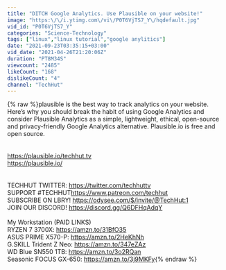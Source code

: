 ```yaml
---
title: "DITCH Google Analytics. Use Plausible on your website!"
image: "https:\/\/i.ytimg.com\/vi\/P0T6VjTS7_Y\/hqdefault.jpg"
vid_id: "P0T6VjTS7_Y"
categories: "Science-Technology"
tags: ["linux","linux tutorial","google anylitics"]
date: "2021-09-23T03:35:15+03:00"
vid_date: "2021-04-26T21:20:06Z"
duration: "PT8M34S"
viewcount: "2485"
likeCount: "168"
dislikeCount: "4"
channel: "TechHut"
---
```

{% raw %}plausible is the best way to track analytics on your website. Here’s why you should break the habit of using Google Analytics and consider Plausible Analytics as a simple, lightweight, ethical, open-source and privacy-friendly Google Analytics alternative. Plausible.io is free and open source.<br /><br /><br /><a rel="nofollow" target="blank" href="https://plausible.io/techhut.tv">https://plausible.io/techhut.tv</a><br /><a rel="nofollow" target="blank" href="https://plausible.io/">https://plausible.io/</a><br /><br /><br />TECHHUT TWITTER: <a rel="nofollow" target="blank" href="https://twitter.com/techhuttv​">https://twitter.com/techhuttv​</a><br />SUPPORT #TECHHUT​​ <a rel="nofollow" target="blank" href="https://www.patreon.com/techhut​​">https://www.patreon.com/techhut​​</a><br />SUBSCRIBE ON LBRY! <a rel="nofollow" target="blank" href="https://odysee.com/$/invite/@TechHut:1​​">https://odysee.com/$/invite/@TechHut:1​​</a><br />JOIN OUR DISCORD! <a rel="nofollow" target="blank" href="https://discord.gg/Q6DFHqAdqY​​">https://discord.gg/Q6DFHqAdqY​​</a><br /><br />My Workstation (PAID LINKS)<br />RYZEN 7 3700X: <a rel="nofollow" target="blank" href="https://amzn.to/31BfO35​​">https://amzn.to/31BfO35​​</a><br />ASUS PRIME X570-P: <a rel="nofollow" target="blank" href="https://amzn.to/2HeKhNh​​">https://amzn.to/2HeKhNh​​</a><br />G.SKILL Trident Z Neo: <a rel="nofollow" target="blank" href="https://amzn.to/347eZAz​​">https://amzn.to/347eZAz​​</a><br />WD Blue SN550 1TB: <a rel="nofollow" target="blank" href="https://amzn.to/3o2RQan​​">https://amzn.to/3o2RQan​​</a><br />Seasonic FOCUS GX-650: <a rel="nofollow" target="blank" href="https://amzn.to/3j9MKFy​">https://amzn.to/3j9MKFy​</a>{% endraw %}
